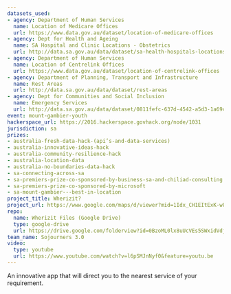 ```yaml
---
datasets_used:
- agency: Department of Human Services
  name: Location of Medicare Offices
  url: https://www.data.gov.au/dataset/location-of-medicare-offices
- agency: Dept for Health and Ageing
  name: SA Hospital and Clinic Locations - Obstetrics
  url: http://data.sa.gov.au/data/dataset/sa-health-hospitals-locations-obstetrics
- agency: Department of Human Services
  name: Location of Centrelink Offices
  url: https://www.data.gov.au/dataset/location-of-centrelink-offices
- agency: Department of Planning, Transport and Infrastructure
  name: Rest Areas
  url: http://data.sa.gov.au/data/dataset/rest-areas
- agency: Dept for Communities and Social Inclusion
  name: Emergency Services
  url: http://data.sa.gov.au/data/dataset/0811fefc-637d-4542-a5d3-1a69ce5a5c21
event: mount-gambier-youth
hackerspace_url: https://2016.hackerspace.govhack.org/node/1031
jurisdiction: sa
prizes:
- australia-fresh-data-hack-(api’s-and-data-services)
- australia-innovative-ideas-hack
- australia-community-resilience-hack
- australia-location-data
- australia-no-boundaries-data-hack
- sa-connecting-across-sa
- sa-premiers-prize-co-sponsored-by-business-sa-and-chiliad-consulting
- sa-premiers-prize-co-sponsored-by-microsoft
- sa-mount-gambier---best-in-location
project_title: Wherizit?
project_url: https://www.google.com/maps/d/viewer?mid=1Idx_CH1EItExK-w83_RAtVNoxd0
repo:
  name: Wherizit Files (Google Drive)
  type: google-drive
  url: https://drive.google.com/folderview?id=0BzoML0lx8uUcVEs5SWxidVdjemM&usp=sharing
team_name: Sojourners 3.0
video:
  type: youtube
  url: https://www.youtube.com/watch?v=l6pSMJnNyf0&feature=youtu.be
---
```


An innovative app that will direct you to the nearest service of your requirement.